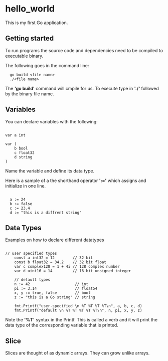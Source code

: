 # hello_world

This is my first Go application.

## Getting started

To run programs the source code and dependencies need to be compiled to executable binary.

The following goes in the command line:

```commandline
  go build <file name>
  ./<file name>
```

The **'go build'** command will cmpile for us. To execute type in **'./'** followed by the binary file name.

## Variables

You can declare variables with the following:

```commandline

var a int

var (
	b bool
	c float32
	d string
)

```

Name the variable and define its data type.

Here is a sample of a the shorthand operator **':='** which assigns and initialize in one line.

```commandline

  a := 24
  b := false
  c := 23.4
  d := "this is a diffrent string"

```

## Data Types

Examples on how to declare different datatypes

```

// user specified types
	const a int32 = 12        // 32 bit
	const b float32 = 34.2    // 32 bit float
	var c complex128 = 1 + 4i // 128 complex number
	var d uint16 = 14         // 16 bit unsigned integer

	// default types
	n := 42                    // int
	pi := 3.14                 // float54
	x, y := true, false        // bool
	z := "this is a Go string" // string

	fmt.Printf("user-specified \n %T %T %T %T\n", a, b, c, d)
	fmt.Printf("default \n %T %T %T %T %T\n", n, pi, x, y, z)

```

Note the **'%T'** syntax in the Printf. This is called a verb and it will print the data type of the corresponding variable that is printed.

## Slice

Slices are thought of as dynamic arrays. They can grow unlike arrays.
